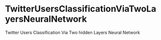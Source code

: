 # TwitterUsersClassificationViaTwoLayersNeuralNetwork
Twitter Users Classification Via Two hidden Layers Neural Network
